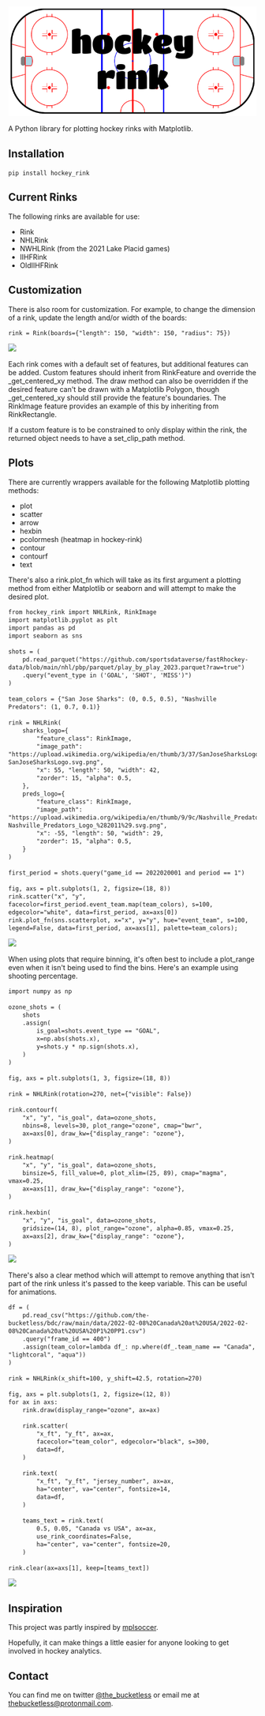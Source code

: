 ![](images/hockey-rink-logo.png)

A Python library for plotting hockey rinks with Matplotlib.

## Installation
```pip install hockey_rink```

## Current Rinks

The following rinks are available for use:
- Rink
- NHLRink
- NWHLRink (from the 2021 Lake Placid games)
- IIHFRink
- OldIIHFRink

## Customization
There is also room for customization. For example, to change the dimension of a rink, update the length and/or width of the boards:

```
rink = Rink(boards={"length": 150, "width": 150, "radius": 75})
```
  
![](images/circular-rink.png)

Each rink comes with a default set of features, but additional features can be added. Custom features should inherit 
from RinkFeature and override the _get_centered_xy method. The draw method can also be overridden if the desired feature can't be drawn
with a Matplotlib Polygon, though _get_centered_xy should still provide the feature's boundaries. The RinkImage
feature provides an example of this by inheriting from RinkRectangle.

If a custom feature is to be constrained to only display within the rink, the returned object needs to have a 
set_clip_path method.

## Plots
There are currently wrappers available for the following Matplotlib plotting methods:  
- plot  
- scatter  
- arrow  
- hexbin  
- pcolormesh (heatmap in hockey-rink)  
- contour  
- contourf  
- text
    
There's also a rink.plot_fn which will take as its first argument a plotting method from either Matplotlib or seaborn 
and will attempt to make the desired plot.
  
```
from hockey_rink import NHLRink, RinkImage
import matplotlib.pyplot as plt
import pandas as pd
import seaborn as sns

shots = (
    pd.read_parquet("https://github.com/sportsdataverse/fastRhockey-data/blob/main/nhl/pbp/parquet/play_by_play_2023.parquet?raw=true")
    .query("event_type in ('GOAL', 'SHOT', 'MISS')")
)

team_colors = {"San Jose Sharks": (0, 0.5, 0.5), "Nashville Predators": (1, 0.7, 0.1)}

rink = NHLRink(
    sharks_logo={
        "feature_class": RinkImage,
        "image_path": "https://upload.wikimedia.org/wikipedia/en/thumb/3/37/SanJoseSharksLogo.svg/330px-SanJoseSharksLogo.svg.png",
        "x": 55, "length": 50, "width": 42,
        "zorder": 15, "alpha": 0.5,
    },
    preds_logo={
        "feature_class": RinkImage,
        "image_path": "https://upload.wikimedia.org/wikipedia/en/thumb/9/9c/Nashville_Predators_Logo_%282011%29.svg/330px-Nashville_Predators_Logo_%282011%29.svg.png",
        "x": -55, "length": 50, "width": 29,
        "zorder": 15, "alpha": 0.5,
    }
)

first_period = shots.query("game_id == 2022020001 and period == 1")

fig, axs = plt.subplots(1, 2, figsize=(18, 8))
rink.scatter("x", "y", facecolor=first_period.event_team.map(team_colors), s=100, edgecolor="white", data=first_period, ax=axs[0])
rink.plot_fn(sns.scatterplot, x="x", y="y", hue="event_team", s=100, legend=False, data=first_period, ax=axs[1], palette=team_colors);
```
![](images/scatter.png)

When using plots that require binning, it's often best to include a plot_range even when it isn't being used to 
find the bins. Here's an example using shooting percentage.

```
import numpy as np

ozone_shots = (
    shots
    .assign(
        is_goal=shots.event_type == "GOAL",
        x=np.abs(shots.x),
        y=shots.y * np.sign(shots.x),
    )
)

fig, axs = plt.subplots(1, 3, figsize=(18, 8))

rink = NHLRink(rotation=270, net={"visible": False})

rink.contourf(
    "x", "y", "is_goal", data=ozone_shots, 
    nbins=8, levels=30, plot_range="ozone", cmap="bwr",
    ax=axs[0], draw_kw={"display_range": "ozone"},
)

rink.heatmap(
    "x", "y", "is_goal", data=ozone_shots, 
    binsize=5, fill_value=0, plot_xlim=(25, 89), cmap="magma", vmax=0.25,
    ax=axs[1], draw_kw={"display_range": "ozone"},
)

rink.hexbin(
    "x", "y", "is_goal", data=ozone_shots,
    gridsize=(14, 8), plot_range="ozone", alpha=0.85, vmax=0.25,
    ax=axs[2], draw_kw={"display_range": "ozone"},
)
```
![](images/binned-plots.png)

There's also a clear method which will attempt to remove anything that isn't part of the rink unless it's passed 
to the keep variable. This can be useful for animations.
```
df = (
    pd.read_csv("https://github.com/the-bucketless/bdc/raw/main/data/2022-02-08%20Canada%20at%20USA/2022-02-08%20Canada%20at%20USA%20P1%20PP1.csv")
    .query("frame_id == 400")
    .assign(team_color=lambda df_: np.where(df_.team_name == "Canada", "lightcoral", "aqua"))
)

rink = NHLRink(x_shift=100, y_shift=42.5, rotation=270)

fig, axs = plt.subplots(1, 2, figsize=(12, 8))
for ax in axs:
    rink.draw(display_range="ozone", ax=ax)
    
    rink.scatter(
        "x_ft", "y_ft", ax=ax,
        facecolor="team_color", edgecolor="black", s=300,
        data=df,
    )

    rink.text(
        "x_ft", "y_ft", "jersey_number", ax=ax,
        ha="center", va="center", fontsize=14, 
        data=df,
    )
    
    teams_text = rink.text(
        0.5, 0.05, "Canada vs USA", ax=ax,
        use_rink_coordinates=False,
        ha="center", va="center", fontsize=20,
    )

rink.clear(ax=axs[1], keep=[teams_text])
```
![](images/clear-example.png)

## Inspiration
This project was partly inspired by [mplsoccer](https://github.com/andrewRowlinson/mplsoccer).

Hopefully, it can make things a little easier for anyone looking to get involved in hockey analytics.

## Contact
You can find me on twitter [@the_bucketless](https://twitter.com/the_bucketless) or email me at thebucketless@protonmail.com.
